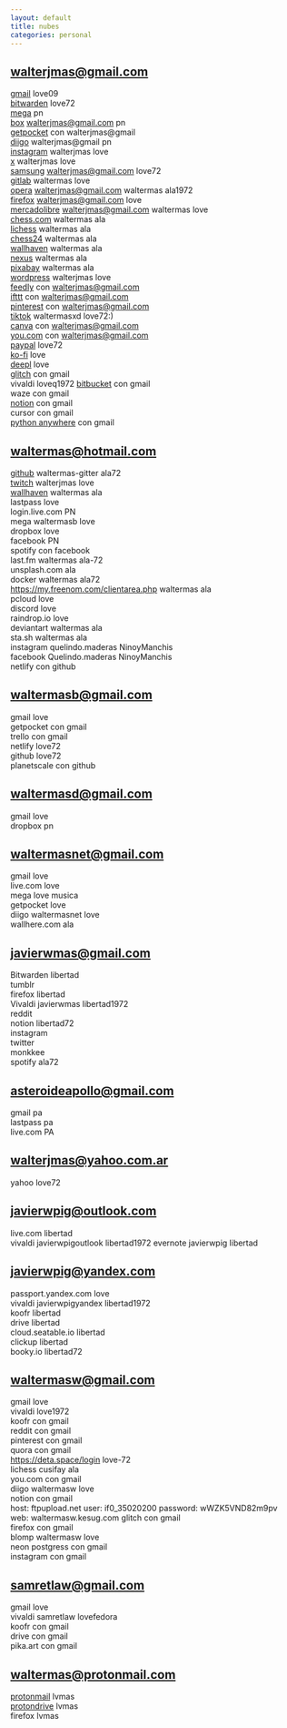 ```yaml
---
layout: default
title: nubes
categories: personal
---
```

## walterjmas@gmail.com
 [gmail](https://mail.google.com/mail/u/0/#inbox) love09  
[bitwarden](https://vault.bitwarden.com/) love72  
[mega](https://mega.nz/start) pn  
[box](https://app.box.com/folder/0) walterjmas@gmail.com pn  
[getpocket](https://getpocket.com/es/saves) con walterjmas@gmail  
[diigo](https://www.diigo.com/user/waltermas) walterjmas@gmail pn  
[instagram](https://www.instagram.com/) walterjmas love  
[x](https://x.com/home) walterjmas love  
[samsung](https://account.samsung.com/membership/contents/security/security-gate) walterjmas@gmail.com love72  
[gitlab](https://gitlab.com/) waltermas love  
[opera](https://auth.opera.com/account/login) walterjmas@gmail.com waltermas ala1972  
[firefox](https://support.mozilla.org/en-US/user/walterjmas) walterjmas@gmail.com love  
[mercadolibre](https://www.mercadolibre.com/jms/mla/lgz/msl/login) walterjmas@gmail.com waltermas love  
[chess.com](https://www.chess.com/home) waltermas ala  
[lichess](https://lichess.org/) waltermas ala  
[chess24](https://chess24.com/en/analysis) waltermas ala  
[wallhaven](https://wallhaven.cc/) waltermas ala  
[nexus](https://people.desktopnexus.com/all/freshness/) waltermas ala  
[pixabay](https://pixabay.com/) waltermas ala  
[wordpress](https://wordpress.com/home/walterjmas.wordpress.com) walterjmas love  
[feedly](https://feedly.com/i/my) con walterjmas@gmail.com  
[ifttt](https://ifttt.com) con walterjmas@gmail.com  
[pinterest](https://ar.pinterest.com/) con walterjmas@gmail.com  
[tiktok](https://www.tiktok.com/) waltermasxd love72:)  
[canva](https://www.canva.com/) con walterjmas@gmail.com  
[you.com](https://you.com/) con walterjmas@gmail.com  
[paypal](https://www.paypal.com) love72  
[ko-fi](https://ko-fi.com/Manage/) love  
[deepl](https://www.deepl.com/translator) love  
[glitch](https://glitch.com/) con gmail  
vivaldi loveq1972
[bitbucket](https://bitbucket.org/waltermas/workspace/repositories/) con gmail   
waze con gmail  
[notion](https://www.notion.so/waltermas/) con gmail  
cursor con gmail  
[python anywhere](https://www.pythonanywhere.com/user/waltermas/) con gmail  

## waltermas@hotmail.com
[github](https://github.com) waltermas-gitter ala72  
[twitch](https://www.twitch.tv/) walterjmas love  
[wallhaven](https://wallhaven.cc/) waltermas ala  
lastpass love  
login.live.com PN  
mega waltermasb love  
dropbox love  
facebook PN  
spotify con facebook  
last.fm waltermas ala-72  
unsplash.com ala  
docker waltermas ala72  
https://my.freenom.com/clientarea.php waltermas ala  
pcloud love  
discord love  
raindrop.io love  
deviantart waltermas ala  
sta.sh waltermas ala  
instagram quelindo.maderas NinoyManchis  
facebook Quelindo.maderas NinoyManchis  
netlify con github  

## waltermasb@gmail.com
gmail love  
getpocket con gmail  
trello con gmail  
netlify love72  
github love72  
planetscale con github  

## waltermasd@gmail.com
gmail love  
dropbox pn  

## waltermasnet@gmail.com
gmail love  
live.com love  
mega love musica  
getpocket love  
diigo waltermasnet love  
wallhere.com ala  

## javierwmas@gmail.com
Bitwarden libertad  
tumblr  
firefox libertad  
Vivaldi javierwmas libertad1972  
reddit  
notion libertad72  
instagram  
twitter  
monkkee  
spotify ala72  

## asteroideapollo@gmail.com
gmail pa  
lastpass pa  
live.com PA  

## walterjmas@yahoo.com.ar
yahoo love72  

## javierwpig@outlook.com
live.com libertad  
vivaldi javierwpigoutlook libertad1972
evernote javierwpig libertad  

## javierwpig@yandex.com
passport.yandex.com love  
vivaldi javierwpigyandex libertad1972  
koofr libertad  
drive libertad  
cloud.seatable.io libertad  
clickup libertad  
booky.io libertad72  

## waltermasw@gmail.com
gmail love  
vivaldi love1972  
koofr con gmail  
reddit con gmail  
pinterest con gmail  
quora con gmail  
https://deta.space/login love-72  
lichess cusifay ala  
you.com con gmail  
diigo waltermasw love  
notion con gmail  
host: ftpupload.net user: if0_35020200 password: wWZK5VND82m9pv web: waltermasw.kesug.com
glitch con gmail  
firefox con gmail  
blomp waltermasw love  
neon postgress con gmail  
instagram con gmail  

## samretlaw@gmail.com
gmail love  
vivaldi samretlaw lovefedora  
koofr con gmail  
drive con gmail  
pika.art con gmail  

## waltermas@protonmail.com
[protonmail](https://mail.protom.me) lvmas  
[protondrive](https://drive.proton.me) lvmas  
firefox lvmas  
